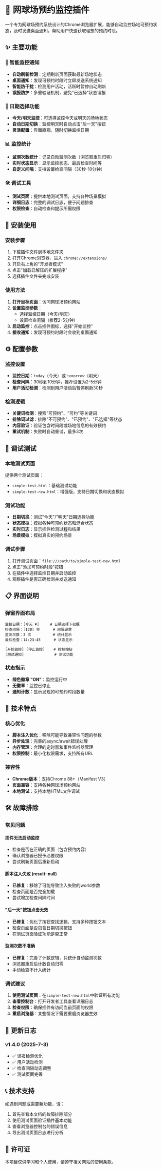# 🎾 网球场预约监控插件

一个专为网球场预约系统设计的Chrome浏览器扩展，能够自动监控场地可预约状态，及时发送桌面通知，帮助用户快速获取理想的预约时段。

## ✨ 主要功能

### 🔔 智能监控通知
- **自动刷新检测**：定期刷新页面获取最新场地状态
- **桌面通知**：发现可预约时段时立即发送系统通知
- **智能防干扰**：检测用户活动，活跃时暂停自动刷新
- **误报防护**：多重验证机制，避免"已选择"状态误报

### 📅 日期选择功能
- **今天/明天监控**：可选择监控今天或明天的场地状态
- **自动日期切换**：监控明天时自动点击"后一天"按钮
- **灵活配置**：界面直观，随时切换监控日期

### 📊 监控统计
- **监测次数统计**：记录自动监测次数（浏览器重启归零）
- **实时状态显示**：显示监控状态、最后检查时间等
- **自定义间隔**：支持设置检查间隔（30秒-10分钟）

### 🛠️ 调试工具
- **测试页面**：提供本地测试页面，支持各种场景模拟
- **详细日志**：完整的调试日志，便于问题排查
- **权限检查**：自动检查和提示所需权限

## 🚀 安装使用

### 安装步骤
1. 下载插件文件到本地文件夹
2. 打开Chrome浏览器，进入 `chrome://extensions/`
3. 开启右上角的"开发者模式"
4. 点击"加载已解压的扩展程序"
5. 选择插件文件夹完成安装

### 使用方法
1. **打开目标页面**：访问网球场预约网站
2. **设置监控参数**：
   - 选择监控日期（今天/明天）
   - 设置检查间隔（推荐2-5分钟）
3. **启动监控**：点击插件图标，选择"开始监控"
4. **接收通知**：发现可预约时段时会收到桌面通知

## ⚙️ 配置参数

### 监控设置
- **监控日期**：`today`（今天）或 `tomorrow`（明天）
- **检查间隔**：30秒到10分钟，推荐设置为2-5分钟
- **用户活动检测**：检测到用户活动后暂停刷新30秒

### 检测逻辑
- **关键词检测**：搜索"可预约"、"可约"等关键词
- **排除词过滤**：排除"不可预约"、"已预约"、"已选择"等状态
- **内容验证**：验证包含时间段或场地信息的有效预约
- **重试机制**：失败时自动重试，最多3次

## 🧪 调试测试

### 本地测试页面
提供两个测试页面：
- `simple-test.html`：基础测试功能
- `simple-test-new.html`：增强版，支持日期切换和状态模拟

### 测试功能
- **日期切换**：测试"今天"/"明天"日期选择功能
- **状态模拟**：模拟各种可预约状态和混合状态
- **实时日志**：显示插件检测过程和结果
- **场景模拟**：模拟真实的预约场景

### 调试步骤
1. 打开测试页面：`file:///path/to/simple-test-new.html`
2. 点击"添加可预约时段"按钮
3. 在插件中选择监控日期并启动监控
4. 观察插件是否正确检测并发送通知

## 📋 界面说明

### 弹窗界面布局
```
监控日期：[今天 ▼]     # 日期选择下拉框
检查间隔：[120] 秒      # 间隔设置
监测次数：3 次          # 统计显示
最后检查：14:23:45      # 状态显示

[开始监控] [停止监控]    # 控制按钮
[测试通知]              # 测试功能
```

### 状态指示
- **绿色徽章 "ON"**：监控运行中
- **无徽章**：监控已停止
- **通知计数**：显示发现的可预约时段数量

## 🔧 技术特点

### 核心优化
- **脚本注入优化**：移除可能导致兼容性问题的参数
- **异步处理**：完善的async/await错误处理
- **内存管理**：合理的定时器和事件监听器管理
- **权限控制**：最小化权限需求，支持所有URL

### 兼容性
- **Chrome版本**：支持Chrome 88+（Manifest V3）
- **页面兼容**：支持各种网球场预约网站  
- **本地测试**：支持本地HTML文件调试

## 🛠️ 故障排除

### 常见问题

#### 插件无法启动监控
- 检查是否在正确的页面（包含预约内容）
- 确认浏览器已授予必要权限
- 尝试刷新页面后重新启动

#### 脚本注入失败 (result: null)
- **已修复**：移除了可能导致注入失败的world参数
- 检查页面是否完全加载
- 尝试增加检查间隔时间

#### "后一天"按钮点击无效
- **已修复**：优化了按钮查找逻辑，支持多种按钮文本
- 检查页面是否包含日期切换按钮
- 在测试页面验证功能是否正常

#### 监测次数不准确
- **已修复**：完善了计数逻辑，只统计自动监测次数
- 浏览器重启后计数自动归零
- 手动检查不计入统计

### 调试建议
1. **使用测试页面**：在`simple-test-new.html`中验证所有功能
2. **查看控制台**：打开开发者工具查看详细日志
3. **检查权限**：确保插件有访问当前页面的权限
4. **重启浏览器**：某些情况下需要重启浏览器生效

## 📝 更新日志
### v1.4.0 (2025-7-3)
- ✅ 误报检测优化
- ✅ 用户活动检测
- ✅ 检查间隔动态调整
- ✅ 测试页面完善

## 📞 技术支持

如遇到问题或需要新功能，请：
1. 首先查看本文档的故障排除部分
2. 使用测试页面验证插件基本功能
3. 查看浏览器控制台的错误信息
4. 导出测试页面日志进行分析

## 📄 许可证

本项目仅供学习和个人使用，请遵守相关网站的使用条款。
